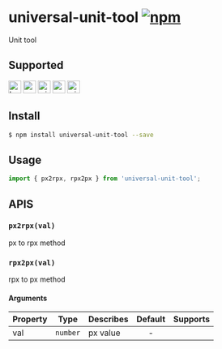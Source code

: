# universal-unit-tool [![npm](https://img.shields.io/npm/v/universal-unit-tool.svg)](https://www.npmjs.com/package/universal-unit-tool)

Unit tool

## Supported

<img alt="browser" src="https://gw.alicdn.com/tfs/TB1uYFobGSs3KVjSZPiXXcsiVXa-200-200.svg" width="25px" height="25px" /> <img alt="weex" src="https://gw.alicdn.com/tfs/TB1jM0ebMaH3KVjSZFjXXcFWpXa-200-200.svg" width="25px" height="25px" /> <img alt="miniApp" src="https://gw.alicdn.com/tfs/TB1bBpmbRCw3KVjSZFuXXcAOpXa-200-200.svg" width="25px" height="25px" /> <img alt="wechatMiniprogram" src="https://img.alicdn.com/tfs/TB1slcYdxv1gK0jSZFFXXb0sXXa-200-200.svg" width="25px" height="25px">
<img alt="miniApp" src="https://gw.alicdn.com/tfs/TB1jFtVzO_1gK0jSZFqXXcpaXXa-200-200.svg" width="25px" height="25px" />
## Install

```bash
$ npm install universal-unit-tool --save
```
## Usage

```js
import { px2rpx, rpx2px } from 'universal-unit-tool';
```

## APIS
### `px2rpx(val)`
px to rpx method

### `rpx2px(val)`
rpx to px method

#### Arguments
| Property | Type     | Describes | Default | Supports |
| -------- | -------- | --------- | :-----: | :------: |
| val      | `number` | px value  |    -    |          |
